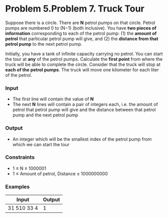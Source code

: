 ﻿# Problem 5.Problem 7.  Truck Tour

Suppose there is a circle. There are  **N**  petrol pumps on that circle. Petrol pumps are numbered 0 to (N−1) (both inclusive). You have **two pieces of information** corresponding to each of the petrol pump: (1) the **amount of petrol** that particular petrol pump will give, and (2) the **distance from that petrol pump** to the next petrol pump.

Initially, you have a tank of infinite capacity carrying no petrol. You can start the tour at **any** of the petrol pumps. Calculate the **first point** from where the truck will be able to complete the circle. Consider that the truck will stop at **each of the petrol pumps**. The truck will move one kilometer for each liter of the petrol.

### Input

- The first line will contain the value of  **N**
- The next  **N**  lines will contain a pair of integers each, i.e. the amount of petrol that petrol pump will give and the distance between that petrol pump and the next petrol pump

### Output

- An integer which will be the smallest index of the petrol pump from which we can start the tour

### Constraints

- 1 ≤ N ≤ 1000001
- 1 ≤ Amount of petrol, Distance ≤ 1000000000

### Examples

| **Input** | **Output** |
| --- | --- |
| 31 510 33 4 | 1 |